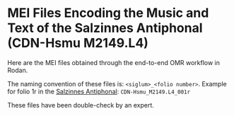 # MEI Files Encoding the Music and Text of the Salzinnes Antiphonal (CDN-Hsmu M2149.L4)

Here are the MEI files obtained through the end-to-end OMR workflow in Rodan. 

The naming convention of these files is: ```<siglum>_<folio number>```. 
Example for folio 1r in the [Salzinnes Antiphonal](https://cantus.uwaterloo.ca/source/123723): ```CDN-Hsmu_M2149.L4_001r```

These files have been double-check by an expert.
